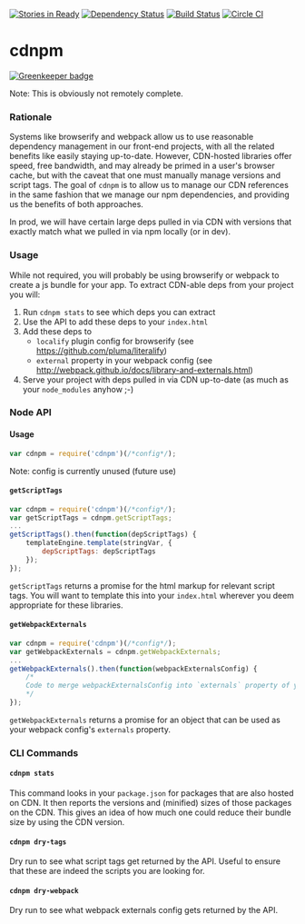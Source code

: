 [![Stories in Ready](https://badge.waffle.io/home-buddy/cdnpm.png?label=ready&title=Ready)](https://waffle.io/home-buddy/cdnpm)
[![Dependency Status](https://www.versioneye.com/user/projects/55edfc38211c6b0019001acb/badge.svg?style=flat)](https://www.versioneye.com/user/projects/55edfc38211c6b0019001acb)
[![Build Status](https://travis-ci.org/home-buddy/cdnpm.svg?branch=master)](https://travis-ci.org/home-buddy/cdnpm)
[![Circle CI](https://circleci.com/gh/home-buddy/cdnpm.svg?style=shield)](https://circleci.com/gh/home-buddy/cdnpm)
# cdnpm

[![Greenkeeper badge](https://badges.greenkeeper.io/homezen/cdnpm.svg)](https://greenkeeper.io/)

Note: This is obviously not remotely complete.

### Rationale

Systems like browserify and webpack allow us to use reasonable dependency management in our front-end projects, with all the related benefits like easily staying up-to-date.  However, CDN-hosted libraries offer speed, free bandwidth, and may already be primed in a user's browser cache, but with the caveat that one must manually manage versions and script tags.  The goal of `cdnpm` is to allow us to manage our CDN references in the same fashion that we manage our npm dependencies, and providing us the benefits of both approaches.

In prod, we will have certain large deps pulled in via CDN with versions that exactly match what we pulled in via npm locally (or in dev).

### Usage

While not required, you will probably be using browserify or webpack to create a js bundle for your app.  To extract CDN-able deps from your project you will:

1. Run `cdnpm stats` to see which deps you can extract
1. Use the API to add these deps to your `index.html`
1. Add these deps to
    * `localify` plugin config for browserify (see https://github.com/pluma/literalify)
    * `external` property in your webpack config (see http://webpack.github.io/docs/library-and-externals.html)
1. Serve your project with deps pulled in via CDN up-to-date (as much as your `node_modules` anyhow ;-)

### Node API

#### Usage

```js
var cdnpm = require('cdnpm')(/*config*/);
```

Note: config is currently unused (future use)

#### `getScriptTags`

```js
var cdnpm = require('cdnpm')(/*config*/);
var getScriptTags = cdnpm.getScriptTags;
...
getScriptTags().then(function(depScriptTags) {
    templateEngine.template(stringVar, {
        depScriptTags: depScriptTags
    });
});
```

`getScriptTags` returns a promise for the html markup for relevant script tags.  You will want to template this into your `index.html` wherever you deem appropriate for these libraries.

#### `getWebpackExternals`

```js
var cdnpm = require('cdnpm')(/*config*/);
var getWebpackExternals = cdnpm.getWebpackExternals;
...
getWebpackExternals().then(function(webpackExternalsConfig) {
    /*
    Code to merge webpackExternalsConfig into `externals` property of your webpack config
    */
});
```

`getWebpackExternals` returns a promise for an object that can be used as your webpack config's `externals` property.


### CLI Commands

#### `cdnpm stats`


This command looks in your `package.json` for packages that are also hosted on CDN.  It then reports the versions and (minified) sizes of those packages on the CDN.  This gives an idea of how much one could reduce their bundle size by using the CDN version.

#### `cdnpm dry-tags`

Dry run to see what script tags get returned by the API.  Useful to ensure that these are indeed the scripts you are looking for.

#### `cdnpm dry-webpack`

Dry run to see what webpack externals config gets returned by the API.
